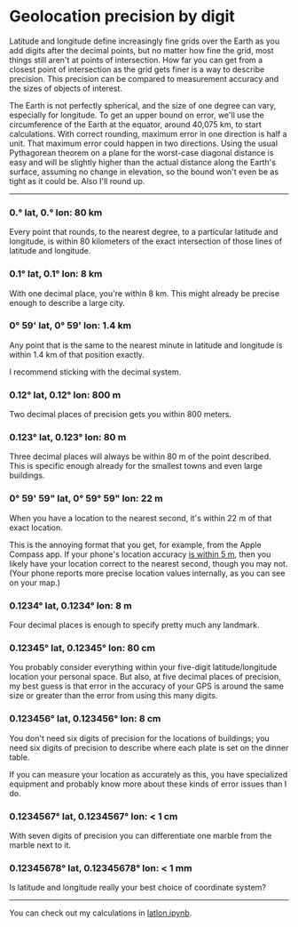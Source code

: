 # Geolocation precision by digit

Latitude and longitude define increasingly fine grids over the Earth
as you add digits after the decimal points, but no matter how fine the
grid, most things still aren't at points of intersection. How far you
can get from a closest point of intersection as the grid gets finer is
a way to describe precision. This precision can be compared to
measurement accuracy and the sizes of objects of interest.

The Earth is not perfectly spherical, and the size of one degree can
vary, especially for longitude. To get an upper bound on error, we'll
use the circumference of the Earth at the equator, around 40,075 km,
to start calculations. With correct rounding, maximum error in one
direction is half a unit. That maximum error could happen in two
directions. Using the usual Pythagorean theorem on a plane for the
worst-case diagonal distance is easy and will be slightly higher than
the actual distance along the Earth's surface, assuming no change in
elevation, so the bound won't even be as tight as it could be. Also
I'll round up.


---


### 0.° lat, 0.° lon: 80 km

Every point that rounds, to the nearest degree, to a particular
latitude and longitude, is within 80 kilometers of the exact
intersection of those lines of latitude and longitude.


### 0.1° lat, 0.1° lon: 8 km

With one decimal place, you're within 8 km. This might already be
precise enough to describe a large city.


### 0° 59' lat, 0° 59' lon: 1.4 km

Any point that is the same to the nearest minute in latitude and
longitude is within 1.4 km of that position exactly.

I recommend sticking with the decimal system.


### 0.12° lat, 0.12° lon: 800 m

Two decimal places of precision gets you within 800 meters.


### 0.123° lat, 0.123° lon: 80 m

Three decimal places will always be within 80 m of the point
described. This is specific enough already for the smallest towns and
even large buildings.


### 0° 59' 59" lat, 0° 59° 59" lon: 22 m

When you have a location to the nearest second, it's within 22 m of
that exact location.

This is the annoying format that you get, for example, from the Apple
Compass app. If your phone's location accuracy
[is within 5 m](https://www.gps.gov/systems/gps/performance/accuracy/),
then you likely have your location correct to the nearest second,
though you may not. (Your phone reports more precise location values
internally, as you can see on your map.)


### 0.1234° lat, 0.1234° lon: 8 m

Four decimal places is enough to specify pretty much any landmark.


### 0.12345° lat, 0.12345° lon: 80 cm

You probably consider everything within your five-digit
latitude/longitude location your personal space. But also, at five
decimal places of precision, my best guess is that error in the
accuracy of your GPS is around the same size or greater than the error
from using this many digits.


### 0.123456° lat, 0.123456° lon: 8 cm

You don't need six digits of precision for the locations of buildings;
you need six digits of precision to describe where each plate is set
on the dinner table.

If you can measure your location as accurately as this, you have
specialized equipment and probably know more about these kinds of
error issues than I do.


### 0.1234567° lat, 0.1234567° lon: < 1 cm

With seven digits of precision you can differentiate one marble from
the marble next to it.


### 0.12345678° lat, 0.12345678° lon: < 1 mm

Is latitude and longitude really your best choice of coordinate
system?


---


You can check out my calculations in [latlon.ipynb](latlon.ipynb).
